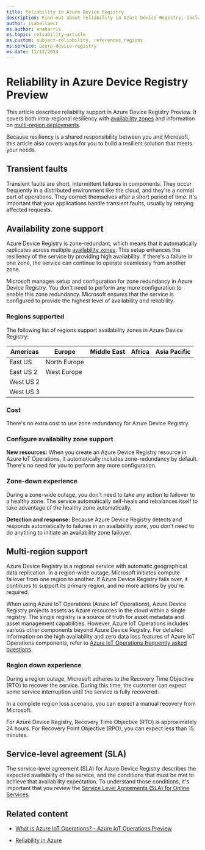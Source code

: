 ```yaml
---
title: Reliability in Azure Device Registry
description: Find out about reliability in Azure Device Registry, including availability zones and multi-region deployments.
author: isabellaecr 
ms.author: anaharris
ms.topic: reliability-article
ms.custom: subject-reliability, references_regions
ms.service: azure-device-registry
ms.date: 11/12/2024 
---
```


# Reliability in Azure Device Registry Preview

This article describes reliability support in Azure Device Registry Preview. It covers both intra-regional resiliency with [availability zones](#availability-zone-support) and information on [multi-region deployments](#multi-region-support).

Because resiliency is a shared responsibility between you and Microsoft, this article also covers ways for you to build a resilient solution that meets your needs.


## Transient faults

Transient faults are short, intermittent failures in components. They occur frequently in a distributed environment like the cloud, and they're a normal part of operations. They correct themselves after a short period of time. 
It's important that your applications handle transient faults, usually by retrying affected requests.


## Availability zone support

Azure Device Registry is zone-redundant, which means that it automatically replicates across multiple [availability zones](../reliability/availability-zones-overview.md). This setup enhances the resiliency of the service by providing high availability. If there's a failure in one zone, the service can continue to operate seamlessly from another zone. 

Microsoft manages setup and configuration for zone redundancy in Azure Device Registry. You don't need to perform any more configuration to enable this zone redundancy. Microsoft ensures that the service is configured to provide the highest level of availability and reliability. 

### Regions supported

The following list of regions support availability zones in Azure Device Registry:


| Americas         | Europe               | Middle East   | Africa             | Asia Pacific   |
|------------------|----------------------|---------------|--------------------|----------------|
| East US          | North Europe         |               |                    |                |
| East US 2        | West Europe          |               |                    |                |
| West US 2        |                      |               |                    |                |
| West US 3        |                      |               |                    |                |


### Cost

There's no extra cost to use zone redundancy for Azure Device Registry.

### Configure availability zone support

**New resources:**  When you create an Azure Device Registry resource in Azure IoT Operations, it automatically includes zone-redundancy by default. There's no need for you to perform any more configuration. 


### Zone-down experience

During a zone-wide outage, you don't need to take any action to failover to a healthy zone. The service automatically self-heals and rebalances itself to take advantage of the healthy zone automatically.

**Detection and response:**  Because Azure Device Registry detects and responds automatically to failures in an availability zone, you don't need to do anything to initiate an availability zone failover.


## Multi-region support

Azure Device Registry is a regional service with automatic geographical data replication. In a region-wide outage, Microsoft initiates compute failover from one region to another. If Azure Device Registry fails over, it continues to support its primary region, and no more actions by you're required. 

When using Azure IoT Operations (Azure IoT Operations), Azure Device Registry projects assets as Azure resources in the cloud within a single registry. The single registry is a source of truth for asset metadata and asset management capabilities. However, Azure IoT Operations includes various other components beyond Azure Device Registry. For detailed information on the high availability and zero data loss features of Azure IoT Operations components, refer to [Azure IoT Operations frequently asked questions](/azure/iot-operations/troubleshoot/iot-operations-faq#does-azure-iot-operations-offer-high-availability-and-zero-data-loss-features-). 


### Region down experience

During a region outage, Microsoft adheres to the Recovery Time Objective (RTO) to recover the service. During this time, the customer can expect some service interruption until the service is fully recovered.  

In a complete region loss scenario, you can expect a manual recovery from Microsoft. 


For Azure Device Registry, Recovery Time Objective (RTO) is approximately 24 hours. For Recovery Point Objective (RPO), you can expect less than 15 minutes.


## Service-level agreement (SLA)

The service-level agreement (SLA) for Azure Device Registry describes the expected availability of the service, and the conditions that must be met to achieve that availability expectation. To understand those conditions, it's important that you review the [Service Level Agreements (SLA) for Online Services](https://www.microsoft.com/licensing/docs/view/Service-Level-Agreements-SLA-for-Online-Services).


## Related content


- [What is Azure IoT Operations? - Azure IoT Operations Preview](/azure/iot-operations/overview-iot-operations) 

- [Reliability in Azure](/azure/availability-zones/overview)
